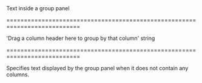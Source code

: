 <!--**
/*-------------------------------------------
    Auto-generated file. Do not modify.
-------------------------------------------

**-->
<!--d-->Text inside a group panel<!--/d-->
===========================================================================
<!--default-->'Drag a column header here to group by that column'<!--/default-->
<!--type-->string<!--/type-->
===========================================================================

<!--shortDescription-->
Specifies text displayed by the group panel when it does not contain any columns.
<!--/shortDescription-->

<!--fullDescription-->

<!--/fullDescription-->